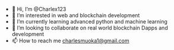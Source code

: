 - 👋 Hi, I’m @Charlex123
- 👀 I’m interested in web and blockchain development
- 🌱 I’m currently learning advanced python and machine learning
- 💞️ I’m looking to collaborate on real world blockchain Dapps and development
- 📫 How to reach me charlesmuoka1@gmail.com

<!---
Charlex123/Charlex123 is a ✨ special ✨ repository because its `README.md` (this file) appears on your GitHub profile.
You can click the Preview link to take a look at your changes.
--->
